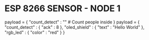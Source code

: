 # ESP 8266 SENSOR - NODE 1

payload = {
  "count_detect" : "" # Count people inside
}
payload = {
  "count_detect" : {
    "ack" : 8
  },
  "oled_shield" : {
    "text" : "Hello World"
  },
  "rgb_led" : {
    "color" : "red"
  }
}
